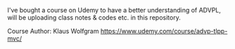 I've bought a course on Udemy to have a better understanding of ADVPL, will be uploading class notes & codes etc. in this repository.

Course Author: Klaus Wolfgram
https://www.udemy.com/course/advp-tlpp-mvc/
